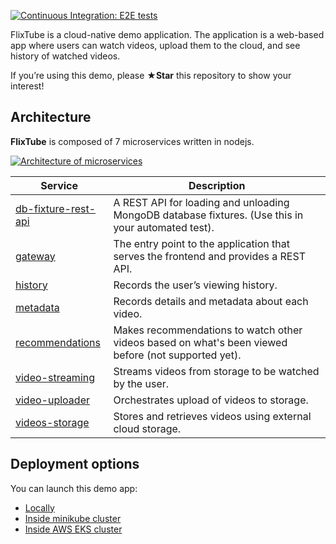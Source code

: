 [![Continuous Integration: E2E tests](https://github.com/korenandr/flixtube/actions/workflows/playwright.yml/badge.svg)](https://github.com/korenandr/flixtube/actions/workflows/playwright.yml)

FlixTube is a cloud-native demo application. The application is a web-based app where users can watch videos, upload them to the cloud, and see history of watched videos.

If you’re using this demo, please **★Star** this repository to show your interest!

## Architecture

**FlixTube** is composed of 7 microservices written in nodejs.

[![Architecture of
microservices](/docs/img/architecture-diagram.png)](/docs/img/architecture-diagram.png)


| Service                                              | Description                                                                                         |
| ---------------------------------------------------- | --------------------------------------------------------------------------------------------------- |
| [db-fixture-rest-api](/services/db-fixture-rest-api) | A REST API for loading and unloading MongoDB database fixtures. (Use this in your automated test).  |
| [gateway](/services/gateway)                         | The entry point to the application that serves the frontend and provides a REST API.                |
| [history](/services/history)                         | Records the user’s viewing history.                                                                 |
| [metadata](/services/metadata)                       | Records details and metadata about each video.                                                      |
| [recommendations](/services/recommendations)         | Makes recommendations to watch other videos based on what's been viewed before (not supported yet). |
| [video-streaming](/services/video-streaming)         | Streams videos from storage to be watched by the user.                                              |
| [video-uploader](/services/video-uploader)           | Orchestrates upload of videos to storage.                                                           |
| [videos-storage](/services/videos-storage)           | Stores and retrieves videos using external cloud storage.                                           |

## Deployment options

You can launch this demo app:

* [Locally](/docs/local-launch-guide.md)
* [Inside minikube cluster](/docs/minikube-launch-guide.md)
* [Inside AWS EKS cluster](/docs/aws-eks-launch-guide.md)
